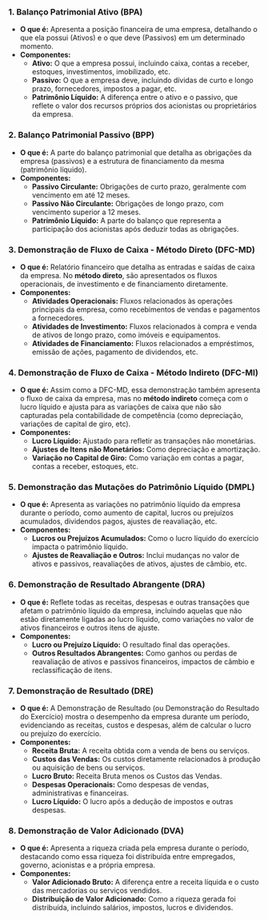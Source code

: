 
### 1. **Balanço Patrimonial Ativo (BPA)**
   - **O que é:** Apresenta a posição financeira de uma empresa, detalhando o que ela possui (Ativos) e o que deve (Passivos) em um determinado momento. 
   - **Componentes:**
     - **Ativo:** O que a empresa possui, incluindo caixa, contas a receber, estoques, investimentos, imobilizado, etc.
     - **Passivo:** O que a empresa deve, incluindo dívidas de curto e longo prazo, fornecedores, impostos a pagar, etc.
     - **Patrimônio Líquido:** A diferença entre o ativo e o passivo, que reflete o valor dos recursos próprios dos acionistas ou proprietários da empresa.

### 2. **Balanço Patrimonial Passivo (BPP)**
   - **O que é:** A parte do balanço patrimonial que detalha as obrigações da empresa (passivos) e a estrutura de financiamento da mesma (patrimônio líquido).
   - **Componentes:**
     - **Passivo Circulante:** Obrigações de curto prazo, geralmente com vencimento em até 12 meses.
     - **Passivo Não Circulante:** Obrigações de longo prazo, com vencimento superior a 12 meses.
     - **Patrimônio Líquido:** A parte do balanço que representa a participação dos acionistas após deduzir todas as obrigações.

### 3. **Demonstração de Fluxo de Caixa - Método Direto (DFC-MD)**
   - **O que é:** Relatório financeiro que detalha as entradas e saídas de caixa da empresa. No **método direto**, são apresentados os fluxos operacionais, de investimento e de financiamento diretamente.
   - **Componentes:**
     - **Atividades Operacionais:** Fluxos relacionados às operações principais da empresa, como recebimentos de vendas e pagamentos a fornecedores.
     - **Atividades de Investimento:** Fluxos relacionados à compra e venda de ativos de longo prazo, como imóveis e equipamentos.
     - **Atividades de Financiamento:** Fluxos relacionados a empréstimos, emissão de ações, pagamento de dividendos, etc.

### 4. **Demonstração de Fluxo de Caixa - Método Indireto (DFC-MI)**
   - **O que é:** Assim como a DFC-MD, essa demonstração também apresenta o fluxo de caixa da empresa, mas no **método indireto** começa com o lucro líquido e ajusta para as variações de caixa que não são capturadas pela contabilidade de competência (como depreciação, variações de capital de giro, etc).
   - **Componentes:**
     - **Lucro Líquido:** Ajustado para refletir as transações não monetárias.
     - **Ajustes de Itens não Monetários:** Como depreciação e amortização.
     - **Variação no Capital de Giro:** Como variação em contas a pagar, contas a receber, estoques, etc.

### 5. **Demonstração das Mutações do Patrimônio Líquido (DMPL)**
   - **O que é:** Apresenta as variações no patrimônio líquido da empresa durante o período, como aumento de capital, lucros ou prejuízos acumulados, dividendos pagos, ajustes de reavaliação, etc.
   - **Componentes:**
     - **Lucros ou Prejuízos Acumulados:** Como o lucro líquido do exercício impacta o patrimônio líquido.
     - **Ajustes de Reavaliação e Outros:** Inclui mudanças no valor de ativos e passivos, reavaliações de ativos, ajustes de câmbio, etc.

### 6. **Demonstração de Resultado Abrangente (DRA)**
   - **O que é:** Reflete todas as receitas, despesas e outras transações que afetam o patrimônio líquido da empresa, incluindo aquelas que não estão diretamente ligadas ao lucro líquido, como variações no valor de ativos financeiros e outros itens de ajuste.
   - **Componentes:**
     - **Lucro ou Prejuízo Líquido:** O resultado final das operações.
     - **Outros Resultados Abrangentes:** Como ganhos ou perdas de reavaliação de ativos e passivos financeiros, impactos de câmbio e reclassificação de itens.

### 7. **Demonstração de Resultado (DRE)**
   - **O que é:** A Demonstração de Resultado (ou Demonstração do Resultado do Exercício) mostra o desempenho da empresa durante um período, evidenciando as receitas, custos e despesas, além de calcular o lucro ou prejuízo do exercício.
   - **Componentes:**
     - **Receita Bruta:** A receita obtida com a venda de bens ou serviços.
     - **Custos das Vendas:** Os custos diretamente relacionados à produção ou aquisição de bens ou serviços.
     - **Lucro Bruto:** Receita Bruta menos os Custos das Vendas.
     - **Despesas Operacionais:** Como despesas de vendas, administrativas e financeiras.
     - **Lucro Líquido:** O lucro após a dedução de impostos e outras despesas.

### 8. **Demonstração de Valor Adicionado (DVA)**
   - **O que é:** Apresenta a riqueza criada pela empresa durante o período, destacando como essa riqueza foi distribuída entre empregados, governo, acionistas e a própria empresa.
   - **Componentes:**
     - **Valor Adicionado Bruto:** A diferença entre a receita líquida e o custo das mercadorias ou serviços vendidos.
     - **Distribuição de Valor Adicionado:** Como a riqueza gerada foi distribuída, incluindo salários, impostos, lucros e dividendos.


